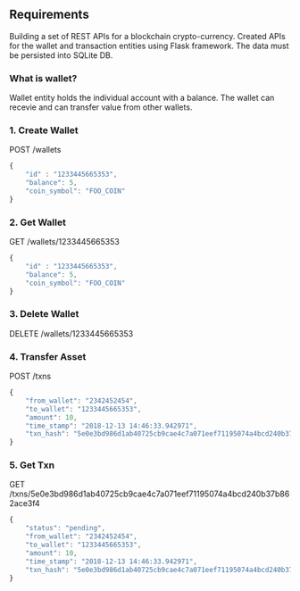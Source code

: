 ## Requirements

Building a set of REST APIs for a blockchain crypto-currency. Created APIs for the wallet and transaction entities using Flask framework. The data must be persisted into SQLite DB.

### What is wallet?

Wallet entity holds the individual account with a balance. The wallet can recevie and can transfer value from other wallets.

### 1. Create Wallet

POST /wallets

```js
{   
    "id" : "1233445665353", 
    "balance": 5,
    "coin_symbol": "FOO_COIN"
}
```

### 2. Get Wallet

GET /wallets/1233445665353

```js
{   
    "id" : "1233445665353", 
    "balance": 5,
    "coin_symbol": "FOO_COIN"
}
```

### 3. Delete Wallet

DELETE /wallets/1233445665353


### 4. Transfer Asset

POST /txns

```js
{
    "from_wallet": "2342452454", 
    "to_wallet": "1233445665353", 
    "amount": 10, 
    "time_stamp": "2018-12-13 14:46:33.942971", 
    "txn_hash": "5e0e3bd986d1ab40725cb9cae4c7a071eef71195074a4bcd240b37b862ace3f4"
}
```

### 5. Get Txn

GET /txns/5e0e3bd986d1ab40725cb9cae4c7a071eef71195074a4bcd240b37b862ace3f4

```js
{
    "status": "pending",
    "from_wallet": "2342452454", 
    "to_wallet": "1233445665353", 
    "amount": 10, 
    "time_stamp": "2018-12-13 14:46:33.942971", 
    "txn_hash": "5e0e3bd986d1ab40725cb9cae4c7a071eef71195074a4bcd240b37b862ace3f4"
}
```
